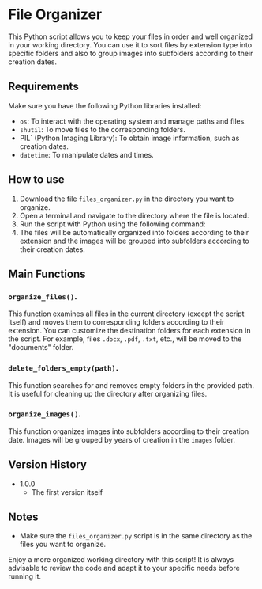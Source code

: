 # File Organizer

This Python script allows you to keep your files in order and well organized in your working directory. You can use it to sort files by extension type into specific folders and also to group images into subfolders according to their creation dates.

## Requirements

Make sure you have the following Python libraries installed:

- `os`: To interact with the operating system and manage paths and files.
- `shutil`: To move files to the corresponding folders.
- PIL` (Python Imaging Library): To obtain image information, such as creation dates.
- `datetime`: To manipulate dates and times.

## How to use

1. Download the file `files_organizer.py` in the directory you want to organize.
2. Open a terminal and navigate to the directory where the file is located.
3. Run the script with Python using the following command:
4. The files will be automatically organized into folders according to their extension and the images will be grouped into subfolders according to their creation dates.

## Main Functions

### `organize_files()`.

This function examines all files in the current directory (except the script itself) and moves them to corresponding folders according to their extension. You can customize the destination folders for each extension in the script. For example, files `.docx`, `.pdf`, `.txt`, etc., will be moved to the "documents" folder.

### `delete_folders_empty(path)`.

This function searches for and removes empty folders in the provided path. It is useful for cleaning up the directory after organizing files.

### `organize_images()`.

This function organizes images into subfolders according to their creation date. Images will be grouped by years of creation in the `images` folder.

## Version History

- 1.0.0
  - The first version itself

## Notes

- Make sure the `files_organizer.py` script is in the same directory as the files you want to organize.

Enjoy a more organized working directory with this script! It is always advisable to review the code and adapt it to your specific needs before running it.
